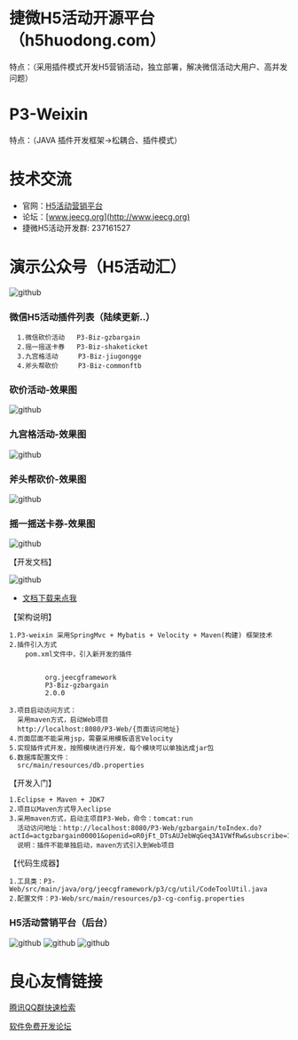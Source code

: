 捷微H5活动开源平台（h5huodong.com）
==========
特点：（采用插件模式开发H5营销活动，独立部署，解决微信活动大用户、高并发问题）

P3-Weixin 
==========
特点：（JAVA 插件开发框架->松耦合、插件模式）

技术交流
==========
* 官网：[H5活动营销平台](http://www.h5huodong.com)
* 论坛：[www.jeecg.org](http://www.jeecg.org)
* 捷微H5活动开发群: 237161527

演示公众号（H5活动汇）
==========
![github](http://www.jeecg.org/data/attachment/forum/201601/25/180314mjvputsot6hhtvoa.jpg "jeewx521")

### 微信H5活动插件列表（陆续更新..）
	  1.微信砍价活动   P3-Biz-gzbargain
	  2.摇一摇送卡券   P3-Biz-shaketicket
	  3.九宫格活动     P3-Biz-jiugongge
	  4.斧头帮砍价     P3-Biz-commonftb
	  
	  
### 砍价活动-效果图
![github](http://www.jeecg.org/data/attachment/forum/201601/25/180710anjfgtn677nojgg0.png "jeecg")
### 九宫格活动-效果图
![github](http://www.jeecg.org/data/attachment/forum/201601/25/180716vp55nguk5ggwqngw.png "jeecg")
### 斧头帮砍价-效果图
![github](http://www.jeecg.org/data/attachment/forum/201601/25/180500iwpg1agqm778wggp.png "jeecg")
### 摇一摇送卡券-效果图
![github](http://www.jeecg.org/data/attachment/forum/201601/25/180718zwfdl9ml1a15w8jf.png "jeecg")


【开发文档】

![github](http://img.blog.csdn.net/20151028163509595?watermark/2/text/aHR0cDovL2Jsb2cuY3Nkbi5uZXQv/font/5a6L5L2T/fontsize/400/fill/I0JBQkFCMA==/dissolve/70/gravity/Center "jeecg")
* [  文档下载来点我](http://www.jeecg.org/forum.php?mod=forumdisplay&fid=191)



	  
【架构说明】

    1.P3-weixin 采用SpringMvc + Mybatis + Velocity + Maven(构建) 框架技术
    2.插件引入方式
        pom.xml文件中，引入新开发的插件
         
 	     
			 org.jeecgframework 
			 P3-Biz-gzbargain 
			 2.0.0 
		 
	3.项目启动访问方式：
	  采用maven方式，启动Web项目
      http://localhost:8080/P3-Web/{页面访问地址}
    4.页面层面不能采用jsp，需要采用模板语言Velocity
    5.实现插件式开发，按照模块进行开发，每个模块可以单独达成jar包
	6.数据库配置文件：
	  src/main/resources/db.properties
	  
	  
【开发入门】

	1.Eclipse + Maven + JDK7
    2.项目以Maven方式导入eclipse
	3.采用maven方式，启动主项目P3-Web，命令：tomcat:run
      活动访问地址：http://localhost:8080/P3-Web/gzbargain/toIndex.do?actId=actgzbargain00001&openid=oR0jFt_DTsAUJebWqGeq3A1VWfRw&subscribe=1
	  说明：插件不能单独启动，maven方式引入到Web项目
	  
	
【代码生成器】

	1.工具类：P3-Web/src/main/java/org/jeecgframework/p3/cg/util/CodeToolUtil.java
	2.配置文件：P3-Web/src/main/resources/p3-cg-config.properties



### H5活动营销平台（后台）
![github](http://img.blog.csdn.net/20151028202143675?watermark/2/text/aHR0cDovL2Jsb2cuY3Nkbi5uZXQv/font/5a6L5L2T/fontsize/400/fill/I0JBQkFCMA==/dissolve/70/gravity/Center "jeecg")
![github](http://img.blog.csdn.net/20151028202206676?watermark/2/text/aHR0cDovL2Jsb2cuY3Nkbi5uZXQv/font/5a6L5L2T/fontsize/400/fill/I0JBQkFCMA==/dissolve/70/gravity/Center "jeecg")
![github](http://www.jeecg.org/data/attachment/forum/201601/25/182100gwfrlwssjbp278wf.png "jeecg")

 # 良心友情链接

[腾讯QQ群快速检索](http://u.720life.cn/s/8cf73f7c)

[软件免费开发论坛](http://u.720life.cn/s/bbb01dc0)